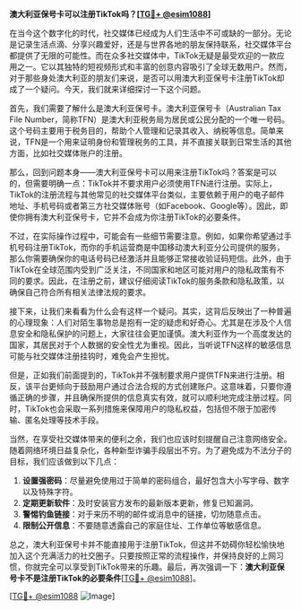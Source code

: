 **澳大利亚保号卡可以注册TikTok吗？[[TG💪+ @esim1088](https://t.me/s/esim1088)]**

在当今这个数字化的时代，社交媒体已经成为人们生活中不可或缺的一部分。无论是记录生活点滴、分享兴趣爱好，还是与世界各地的朋友保持联系，社交媒体平台都提供了无限的可能性。而在众多社交媒体中，TikTok无疑是最受欢迎的一款应用之一。它以其独特的短视频形式和丰富的创意内容吸引了全球无数用户。然而，对于那些身处澳大利亚的朋友们来说，是否可以用澳大利亚保号卡注册TikTok却成了一个疑问。今天，我们就来详细探讨一下这个问题。

首先，我们需要了解什么是澳大利亚保号卡。澳大利亚保号卡（Australian Tax File Number，简称TFN）是澳大利亚税务局为居民或公民分配的一个唯一号码。这个号码主要用于税务目的，帮助个人管理和记录其收入、纳税等信息。简单来说，TFN是一个用来证明身份和管理税务的工具，并不直接关联到日常生活的其他方面，比如社交媒体账户的注册。

那么，回到问题本身——澳大利亚保号卡可以用来注册TikTok吗？答案是可以的，但需要明确一点：TikTok并不要求用户必须使用TFN进行注册。实际上，TikTok的注册流程与其他常见的社交媒体平台类似，主要依赖于用户的电子邮件地址、手机号码或者第三方社交媒体账号（如Facebook、Google等）。因此，即使你拥有澳大利亚保号卡，它并不会成为你注册TikTok的必要条件。

不过，在实际操作过程中，可能会有一些细节需要注意。例如，如果你希望通过手机号码注册TikTok，而你的手机运营商是中国移动澳大利亚分公司提供的服务，那么你需要确保你的电话号码已经激活并且能够正常接收验证码短信。此外，由于TikTok在全球范围内受到广泛关注，不同国家和地区可能对用户的隐私政策有不同的要求。因此，在注册之前，建议仔细阅读TikTok的服务条款和隐私政策，以确保自己符合所有相关法律法规的要求。

接下来，让我们来看看为什么会有这样一个疑问。其实，这背后反映出了一种普遍的心理现象：人们对陌生事物总是抱有一定的疑虑和好奇心。尤其是在涉及个人信息安全和隐私保护的问题上，大家往往会更加谨慎。澳大利亚作为一个高度发达的国家，其居民对于个人数据的安全性尤为重视。因此，当听说TFN这样的敏感信息可能与社交媒体注册挂钩时，难免会产生担忧。

但是，正如我们前面提到的，TikTok并不强制要求用户提供TFN来进行注册。相反，该平台更倾向于鼓励用户通过合法合规的方式创建账户。这意味着，只要你遵循正确的步骤，并且确保所提供的信息真实有效，就可以顺利地完成注册过程。同时，TikTok也会采取一系列措施来保障用户的隐私权益，包括但不限于加密传输、匿名处理等技术手段。

当然，在享受社交媒体带来的便利之余，我们也应该时刻提醒自己注意网络安全。随着网络环境日益复杂化，各种新型诈骗手段层出不穷。为了避免成为不法分子的目标，我们应该做到以下几点：

1. **设置强密码**：尽量避免使用过于简单的密码组合，最好包含大小写字母、数字以及特殊字符。
2. **定期更新软件**：及时安装官方发布的最新版本更新，修复已知漏洞。
3. **警惕钓鱼链接**：对于来历不明的邮件或消息中的链接，切勿随意点击。
4. **限制公开信息**：不要随意透露自己的家庭住址、工作单位等敏感信息。

总之，澳大利亚保号卡并不能直接用于注册TikTok，但这并不妨碍你轻松愉快地加入这个充满活力的社交圈子。只要按照正常的流程操作，并保持良好的上网习惯，你就完全可以享受到TikTok带来的乐趣。最后，再次强调一下：**澳大利亚保号卡不是注册TikTok的必要条件**[[TG💪+ @esim1088](https://t.me/s/esim1088)]。

[[TG💪+ @esim1088](https://t.me/s/esim1088) ![Image](https://i.postimg.cc/4NQfJmqS/Snipaste-2025-05-13-00-14-12.png)]